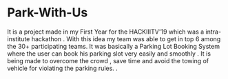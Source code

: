 # Park-With-Us
It is a project made in my First Year for the HACKIIITV'19 which was a intra-institute hackathon . With this idea my team was able to get in top 6 among the 30+ participating teams. It was basically a Parking Lot Booking System where the user can book his parking slot very easily and smoothly . It is being made to overcome the crowd , save time and avoid the towing of vehicle for violating the parking rules. .
